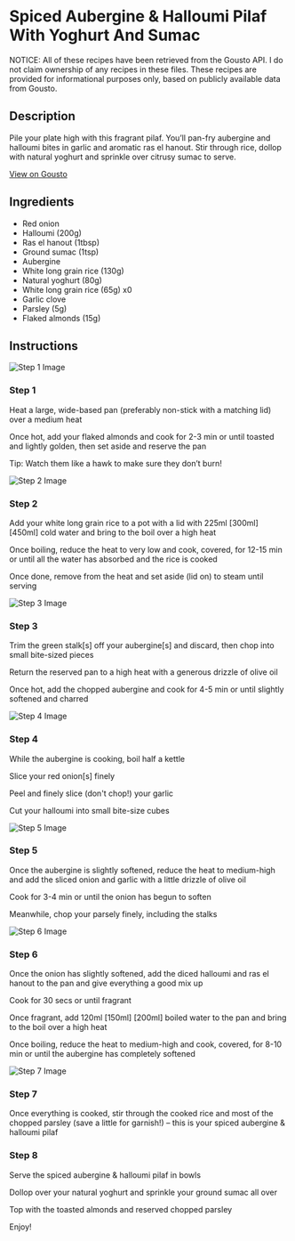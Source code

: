 # Spiced Aubergine & Halloumi Pilaf With Yoghurt And Sumac

NOTICE: All of these recipes have been retrieved from the Gousto API. I do not claim ownership of any recipes in these files. These recipes are provided for informational purposes only, based on publicly available data from Gousto.

## Description

Pile your plate high with this fragrant pilaf. You’ll pan-fry aubergine and halloumi bites in garlic and aromatic ras el hanout. Stir through rice, dollop with natural yoghurt and sprinkle over citrusy sumac to serve. 

[View on Gousto](https://www.gousto.co.uk/recipes/cookbook/spiced-aubergine-halloumi-pilaf-with-sumac-yoghurt)

## Ingredients

- Red onion
- Halloumi (200g)
- Ras el hanout (1tbsp)
- Ground sumac (1tsp)
- Aubergine
- White long grain rice (130g)
- Natural yoghurt (80g)
- White long grain rice (65g) x0
- Garlic clove
- Parsley (5g)
- Flaked almonds (15g)

## Instructions

![Step 1 Image](https://production-media.gousto.co.uk/cms/recipe-step-image/Step-1-copy-1681231195645-x200.jpg)

### Step 1

Heat a large, wide-based pan (preferably non-stick with a matching lid) over a medium heat

Once hot, add your flaked almonds and cook for 2-3 min or until toasted and lightly golden, then set aside and reserve the pan

Tip: Watch them like a hawk to make sure they don’t burn!

![Step 2 Image](https://production-media.gousto.co.uk/cms/recipe-step-image/Step-2-copy-1681231212912-x200.jpg)

### Step 2

Add your white long grain rice to a pot with a lid with 225ml <span class="text-purple">[300ml]</span> <span class="text-danger">[450ml]</span> cold water and bring to the boil over a high heat

Once boiling, reduce the heat to very low and cook, covered, for 12-15 min or until all the water has absorbed and the rice is cooked

Once done, remove from the heat and set aside (lid on) to steam until serving

![Step 3 Image](https://production-media.gousto.co.uk/cms/recipe-step-image/Step-3-copy-1681231208641-x200.jpg)

### Step 3

Trim the green stalk[s] off your aubergine[s] and discard, then chop into small bite-sized pieces

Return the reserved pan to a high heat with a generous drizzle of olive oil

Once hot, add the chopped aubergine and cook for 4-5 min or until slightly softened and charred

![Step 4 Image](https://production-media.gousto.co.uk/cms/recipe-step-image/Step-4-copy-1681231217022-x200.jpg)

### Step 4

While the aubergine is cooking, boil half a kettle

Slice your red onion[s] finely

Peel and finely slice (don't chop!) your garlic

Cut your halloumi into small bite-size cubes

![Step 5 Image](https://production-media.gousto.co.uk/cms/recipe-step-image/Step-5-copy-1681231221751-x200.jpg)

### Step 5

Once the aubergine is slightly softened, reduce the heat to medium-high and add the sliced onion and garlic with a little drizzle of olive oil

Cook for 3-4 min or until the onion has begun to soften

Meanwhile, chop your parsely finely, including the stalks

![Step 6 Image](https://production-media.gousto.co.uk/cms/recipe-step-image/Step-6-copy-1681231226576-x200.jpg)

### Step 6

Once the onion has slightly softened, add the diced halloumi and ras el hanout to the pan and give everything a good mix up

Cook for 30 secs or until fragrant

Once fragrant, add 120ml<span class="text-purple"> [150ml]</span><span class="text-danger"> [200ml]</span> boiled water to the pan and bring to the boil over a high heat

Once boiling, reduce the heat to medium-high and cook, covered, for 8-10 min or until the aubergine has completely softened

![Step 7 Image](https://production-media.gousto.co.uk/cms/recipe-step-image/Step-7-copy-1681231231837-x200.jpg)

### Step 7

Once everything is cooked, stir through the cooked rice and most of the chopped parsley (save a little for garnish!) – this is your spiced aubergine & halloumi pilaf

### Step 8

Serve the spiced aubergine & halloumi pilaf in bowls

Dollop over your natural yoghurt and sprinkle your ground sumac all over

Top with the toasted almonds and reserved chopped parsley

Enjoy!

